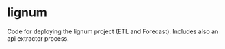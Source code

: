 # lignum
Code for deploying the lignum project (ETL and Forecast).
Includes also an api extractor process.
